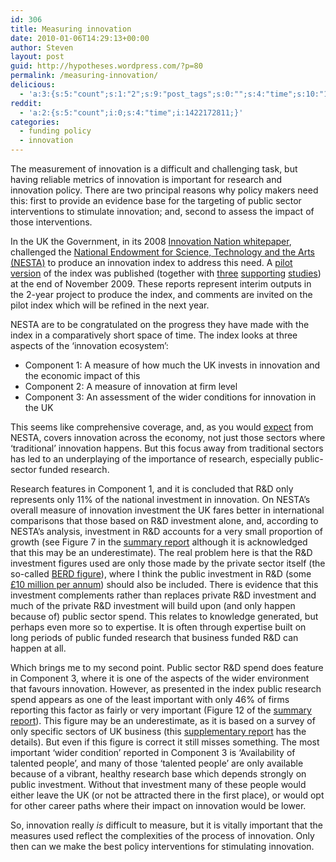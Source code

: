 ```yaml
---
id: 306
title: Measuring innovation
date: 2010-01-06T14:29:13+00:00
author: Steven
layout: post
guid: http://hypotheses.wordpress.com/?p=80
permalink: /measuring-innovation/
delicious:
  - 'a:3:{s:5:"count";s:1:"2";s:9:"post_tags";s:0:"";s:4:"time";s:10:"1287486915";}'
reddit:
  - 'a:2:{s:5:"count";i:0;s:4:"time";i:1422172811;}'
categories:
  - funding policy
  - innovation
---
```

The measurement of innovation is a difficult and challenging task, but having reliable metrics of innovation is important for research and innovation policy. There are two principal reasons why policy makers need this: first to provide an evidence base for the targeting of public sector interventions to stimulate innovation; and, second to assess the impact of those interventions.

In the UK the Government, in its 2008 [Innovation Nation whitepaper](http://www.dius.gov.uk/innovation/innovation_nation), challenged the [National Endowment for Science, Technology and the Arts (NESTA)](http://www.nesta.org.uk/) to produce an innovation index to address this need. A [pilot version](http://www.nesta.org.uk/publications/reports/assets/features/the_innovation_index) of the index was published (together with [three](http://www.nesta.org.uk/publications/reports/assets/features/innovation_knowledge_spending_and_productivity_growth_in_the_uk) [supporting](http://www.nesta.org.uk/publications/reports/assets/features/measuring_sectoral_innovation_capability_in_nine_areas_of_the_uk_economy) [studies](http://www.nesta.org.uk/publications/reports/assets/features/the_wider_conditions_for_innovation_in_the_uk)) at the end of November 2009. These reports represent interim outputs in the 2-year project to produce the index, and comments are invited on the pilot index which will be refined in the next year.

NESTA are to be congratulated on the progress they have made with the index in a comparatively short space of time. The index looks at three aspects of the &#8216;innovation ecosystem&#8217;:

  * Component 1: A measure of how much the UK invests in innovation and the economic impact of this
  * Component 2: A measure of innovation at firm level
  * Component 3: An assessment of the wider conditions for innovation in the UK

This seems like comprehensive coverage, and, as you would [expect](http://www.nesta.org.uk/assets/features/hidden_innovation) from NESTA, covers innovation across the economy, not just those sectors where &#8216;traditional&#8217; innovation happens. But this focus away from traditional sectors has led to an underplaying of the importance of research, especially public-sector funded research.

Research features in Component 1, and it is concluded that R&D only represents only 11% of the national investment in innovation. On NESTA&#8217;s overall measure of innovation investment the UK fares better in international comparisons that those based on R&D investment alone, and, according to NESTA&#8217;s analysis, investment in R&D accounts for a very small proportion of growth (see Figure 7 in the [summary report](http://www.nesta.org.uk/publications/reports/assets/features/the_innovation_index) although it is acknowledged that this may be an underestimate). The real problem here is that the R&D investment figures used are only those made by the private sector itself (the so-called [BERD figure](http://www.esds.ac.uk/international/support/user_guides/oecd/sti.asp)), where I think the public investment in R&D (some [£10 million per annum](http://www.dius.gov.uk/science/science_funding/set_stats)) should also be included. There is evidence that this investment complements rather than replaces private R&D investment and much of the private R&D investment will build upon (and only happen because of) public sector spend. This relates to knowledge generated, but perhaps even more so to expertise. It is often through expertise built on long periods of public funded research that business funded R&D can happen at all.

Which brings me to my second point. Public sector R&D spend does feature in Component 3, where it is one of the aspects of the wider environment that favours innovation. However, as presented in the index public research spend appears as one of the least important with only 46% of firms reporting this factor as fairly or very important (Figure 12 of the [summary report](http://www.nesta.org.uk/publications/reports/assets/features/the_innovation_index)). This figure may be an underestimate, as it is based on a survey of only specific sectors of UK business (this [supplementary report](http://www.nesta.org.uk/publications/reports/assets/features/measuring_sectoral_innovation_capability_in_nine_areas_of_the_uk_economy) has the details). But even if this figure is correct it still misses something. The most important &#8216;wider condition&#8217; reported in Component 3 is &#8216;Availability of talented people&#8217;, and many of those &#8216;talented people&#8217; are only available because of a vibrant, healthy research base which depends strongly on public investment. Without that investment many of these people would either leave the UK (or not be attracted there in the first place), or would opt for other career paths where their impact on innovation would be lower.

So, innovation really _is_ difficult to measure, but it is vitally important that the measures used reflect the complexities of the process of innovation. Only then can we make the best policy interventions for stimulating innovation.